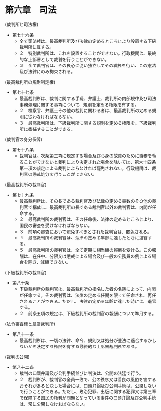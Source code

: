 # 第六章　司法

(裁判所と司法権)

- 第七十六条
    - 全て司法権は、最高裁判所及び法律の定めるところにより設置する下級裁判所に属する。
    - ２　特別裁判所は、これを設置することができない。行政機関は、最終的な上訴審として裁判を行うことができない。
    - ３　全て裁判官は、その良心に従い独立してその職権を行い、この憲法及び法律にのみ拘束される。

(最高裁判所の規則制定権)

- 第七十七条
    - 最高裁判所は、裁判に関する手続、弁護士、裁判所の内部規律及び司法事務処理に関する事項について、規則を定める権限を有する。
    - ２　検察官、弁護士その他の裁判に関わる者は、最高裁判所の定める規則に従わなければならない。
    - ３　最高裁判所は、下級裁判所に関する規則を定める権限を、下級裁判所に委任することができる。

(裁判官の身分保障)

- 第七十八条
    - 裁判官は、次条第三項に規定する場合及び心身の故障のために職務を執ることができないと裁判により決定された場合を除いては、第六十四条第一項の規定による裁判によらなければ罷免されない。行政機関は、裁判官の懲戒処分を行うことができない。

(最高裁判所の裁判官)

- 第七十九条
    - 最高裁判所は、その長である裁判官及び法律の定める員数のその他の裁判官で構成し、最高裁判所の長である裁判官以外の裁判官は、内閣が任命する。
    - ２　最高裁判所の裁判官は、その任命後、法律の定めるところにより、国民の審査を受けなければならない。
    - ３　前項の審査において罷免すべきとされた裁判官は、罷免される。
    - ４　最高裁判所の裁判官は、法律の定める年齢に達したときに退官する。
    - ５　最高裁判所の裁判官は、全て定期に相当額の報酬を受ける。この報酬は、在任中、分限又は懲戒による場合及び一般の公務員の例による場合を除き、減額できない。

(下級裁判所の裁判官)

- 第八十条
    - 下級裁判所の裁判官は、最高裁判所の指名した者の名簿によって、内閣が任命する。その裁判官は、法律の定める任期を限って任命され、再任されることができる。ただし、法律の定める年齢に達した時には、退官する。
    - ２　前条五項の規定は、下級裁判所の裁判官の報酬について準用する。

(法令審査権と最高裁判所)

- 第八十一条
    - 最高裁判所は、一切の法律、命令、規則又は処分が憲法に適合するかしないかを決定する権限を有する最終的な上訴審裁判所である。

(裁判の公開)

- 第八十二条
    - 裁判の口頭弁論及び公判手続並びに判決は、公開の法廷で行う。
    - ２　裁判所が、裁判官の全員一致で、公の秩序又は善良の風俗を害するおそれがあると決した場合には、口頭弁論及び公判手続は、公開しないで行うことができる。ただし、政治犯罪、出版に関する犯罪又は第三章で保障する国民の権利が問題となっている事件の口頭弁論及び公判手続は、常に公開しなければならない。

